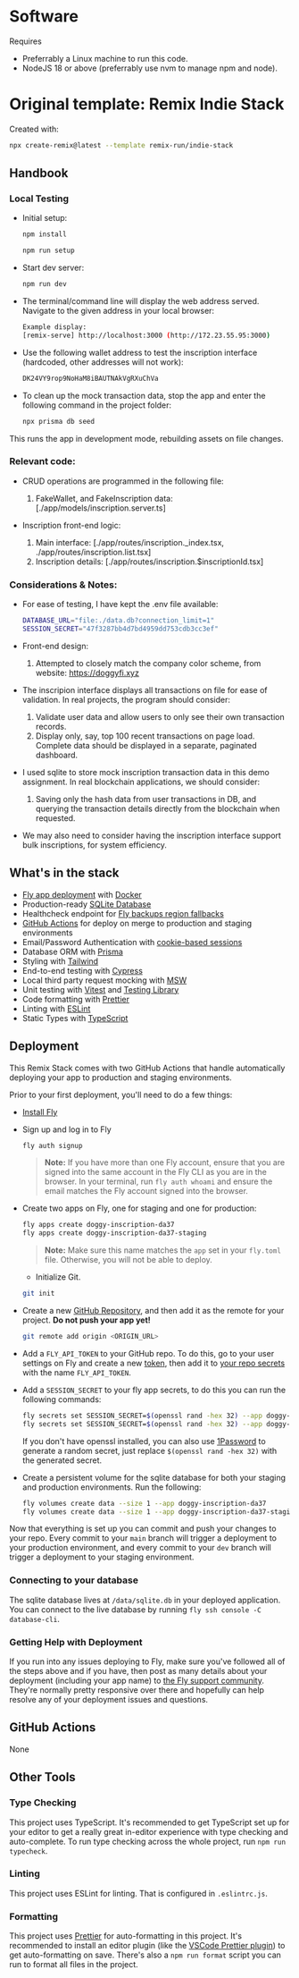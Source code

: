 # Software
Requires
 - Preferrably a Linux machine to run this code.
 - NodeJS 18 or above (preferrably use nvm to manage npm and node).

# Original template: Remix Indie Stack
Created with:
```sh
npx create-remix@latest --template remix-run/indie-stack
```

## Handbook

### Local Testing

- Initial setup:
  ```sh
  npm install
  ```
  
  ```sh
  npm run setup
  ```

- Start dev server:

  ```sh
  npm run dev
  ```

- The terminal/command line will display the web address served. Navigate to the given address in your local browser:
  ```sh
  Example display:
  [remix-serve] http://localhost:3000 (http://172.23.55.95:3000)
  ```

- Use the following wallet address to test the inscription interface (hardcoded, other addresses will not work):
  ```sh
  DK24VY9rop9NoHaM8iBAUTNAkVgRXuChVa
  ```

- To clean up the mock transaction data, stop the app and enter the following command in the project folder:
  ```sh
  npx prisma db seed
  ```

This runs the app in development mode, rebuilding assets on file changes.

### Relevant code:

- CRUD operations are programmed in the following file:
  1. FakeWallet, and FakeInscription data: [./app/models/inscription.server.ts]

- Inscription front-end logic:
  1. Main interface: [./app/routes/inscription._index.tsx, ./app/routes/inscription.list.tsx]
  2. Inscription details: [./app/routes/inscription.$inscriptionId.tsx]

### Considerations & Notes:
- For ease of testing, I have kept the .env file available:
  ```sh
  DATABASE_URL="file:./data.db?connection_limit=1"
  SESSION_SECRET="47f3287bb4d7bd4959dd753cdb3cc3ef"
  ```

- Front-end design:
  1. Attempted to closely match the company color scheme, from website: https://doggyfi.xyz
  
- The inscripion interface displays all transactions on file for ease of validation. In real projects, the program should consider:
  1. Validate user data and allow users to only see their own transaction records.
  2. Display only, say, top 100 recent transactions on page load. Complete data should be displayed in a separate, paginated dashboard.

- I used sqlite to store mock inscription transaction data in this demo assignment. In real blockchain applications, we should consider:
  1. Saving only the hash data from user transactions in DB, and querying the transaction details directly from the blockchain when requested.

- We may also need to consider having the inscription interface support bulk inscriptions, for system efficiency.

## What's in the stack
- [Fly app deployment](https://fly.io) with [Docker](https://www.docker.com/)
- Production-ready [SQLite Database](https://sqlite.org)
- Healthcheck endpoint for [Fly backups region fallbacks](https://fly.io/docs/reference/configuration/#services-http_checks)
- [GitHub Actions](https://github.com/features/actions) for deploy on merge to production and staging environments
- Email/Password Authentication with [cookie-based sessions](https://remix.run/utils/sessions#md-createcookiesessionstorage)
- Database ORM with [Prisma](https://prisma.io)
- Styling with [Tailwind](https://tailwindcss.com/)
- End-to-end testing with [Cypress](https://cypress.io)
- Local third party request mocking with [MSW](https://mswjs.io)
- Unit testing with [Vitest](https://vitest.dev) and [Testing Library](https://testing-library.com)
- Code formatting with [Prettier](https://prettier.io)
- Linting with [ESLint](https://eslint.org)
- Static Types with [TypeScript](https://typescriptlang.org)

## Deployment

This Remix Stack comes with two GitHub Actions that handle automatically deploying your app to production and staging environments.

Prior to your first deployment, you'll need to do a few things:

- [Install Fly](https://fly.io/docs/getting-started/installing-flyctl/)

- Sign up and log in to Fly

  ```sh
  fly auth signup
  ```

  > **Note:** If you have more than one Fly account, ensure that you are signed into the same account in the Fly CLI as you are in the browser. In your terminal, run `fly auth whoami` and ensure the email matches the Fly account signed into the browser.

- Create two apps on Fly, one for staging and one for production:

  ```sh
  fly apps create doggy-inscription-da37
  fly apps create doggy-inscription-da37-staging
  ```

  > **Note:** Make sure this name matches the `app` set in your `fly.toml` file. Otherwise, you will not be able to deploy.

  - Initialize Git.

  ```sh
  git init
  ```

- Create a new [GitHub Repository](https://repo.new), and then add it as the remote for your project. **Do not push your app yet!**

  ```sh
  git remote add origin <ORIGIN_URL>
  ```

- Add a `FLY_API_TOKEN` to your GitHub repo. To do this, go to your user settings on Fly and create a new [token](https://web.fly.io/user/personal_access_tokens/new), then add it to [your repo secrets](https://docs.github.com/en/actions/security-guides/encrypted-secrets) with the name `FLY_API_TOKEN`.

- Add a `SESSION_SECRET` to your fly app secrets, to do this you can run the following commands:

  ```sh
  fly secrets set SESSION_SECRET=$(openssl rand -hex 32) --app doggy-inscription-da37
  fly secrets set SESSION_SECRET=$(openssl rand -hex 32) --app doggy-inscription-da37-staging
  ```

  If you don't have openssl installed, you can also use [1Password](https://1password.com/password-generator) to generate a random secret, just replace `$(openssl rand -hex 32)` with the generated secret.

- Create a persistent volume for the sqlite database for both your staging and production environments. Run the following:

  ```sh
  fly volumes create data --size 1 --app doggy-inscription-da37
  fly volumes create data --size 1 --app doggy-inscription-da37-staging
  ```

Now that everything is set up you can commit and push your changes to your repo. Every commit to your `main` branch will trigger a deployment to your production environment, and every commit to your `dev` branch will trigger a deployment to your staging environment.

### Connecting to your database

The sqlite database lives at `/data/sqlite.db` in your deployed application. You can connect to the live database by running `fly ssh console -C database-cli`.

### Getting Help with Deployment

If you run into any issues deploying to Fly, make sure you've followed all of the steps above and if you have, then post as many details about your deployment (including your app name) to [the Fly support community](https://community.fly.io). They're normally pretty responsive over there and hopefully can help resolve any of your deployment issues and questions.

## GitHub Actions

None

## Other Tools

### Type Checking

This project uses TypeScript. It's recommended to get TypeScript set up for your editor to get a really great in-editor experience with type checking and auto-complete. To run type checking across the whole project, run `npm run typecheck`.

### Linting

This project uses ESLint for linting. That is configured in `.eslintrc.js`.

### Formatting

This project uses [Prettier](https://prettier.io/) for auto-formatting in this project. It's recommended to install an editor plugin (like the [VSCode Prettier plugin](https://marketplace.visualstudio.com/items?itemName=esbenp.prettier-vscode)) to get auto-formatting on save. There's also a `npm run format` script you can run to format all files in the project.

